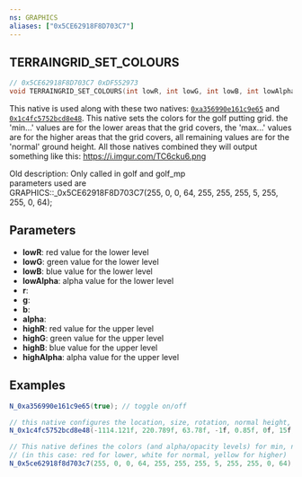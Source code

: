 ```yaml
---
ns: GRAPHICS
aliases: ["0x5CE62918F8D703C7"]
---
```

## TERRAINGRID_SET_COLOURS

```c
// 0x5CE62918F8D703C7 0xDF552973
void TERRAINGRID_SET_COLOURS(int lowR, int lowG, int lowB, int lowAlpha, int r, int g, int b, int alpha, int highR, int highG, int highB, int highAlpha);
```

This native is used along with these two natives: [`0xa356990e161c9e65`](https://runtime.fivem.net/doc/reference.html#_0xA356990E161C9E65) and [`0x1c4fc5752bcd8e48`](https://runtime.fivem.net/doc/reference.html#_0x1C4FC5752BCD8E48). 
This native sets the colors for the golf putting grid. the 'min...' values are for the lower areas that the grid covers, the 'max...' values are for the higher areas that the grid covers, all remaining values are for the 'normal' ground height.
All those natives combined they will output something like this: https://i.imgur.com/TC6cku6.png

Old description:
Only called in golf and golf_mp  
parameters used are   
GRAPHICS::_0x5CE62918F8D703C7(255, 0, 0, 64, 255, 255, 255, 5, 255, 255, 0, 64);  


## Parameters
* **lowR**: red value for the lower level
* **lowG**: green value for the lower level
* **lowB**: blue value for the lower level
* **lowAlpha**: alpha value for the lower level
* **r**:
* **g**:
* **b**:
* **alpha**:
* **highR**: red value for the upper level
* **highG**: green value for the upper level
* **highB**: blue value for the upper level
* **highAlpha**: alpha value for the upper level

## Examples
```cs
N_0xa356990e161c9e65(true); // toggle on/off

// this native configures the location, size, rotation, normal height, and the difference ratio between min, normal and max.
N_0x1c4fc5752bcd8e48(-1114.121f, 220.789f, 63.78f, -1f, 0.85f, 0f, 15f, 15f, -1f, 20f, 40f, 63.78f, 0.2f);

// This native defines the colors (and alpha/opacity levels) for min, normal and max heights.
// (in this case: red for lower, white for normal, yellow for higher)
N_0x5ce62918f8d703c7(255, 0, 0, 64, 255, 255, 255, 5, 255, 255, 0, 64);
```
